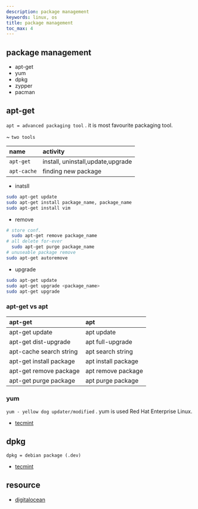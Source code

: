 ```yaml
---
description: package management
keywords: linux, os
title: package management
toc_max: 4
---
```


## package management

* apt-get
* yum
* dpkg
* zypper
* pacman

## apt-get

`apt = advanced packaging tool` . it is most favourite packaging tool.

  ~ `two tools`

| name    | activity    |
| :------------- | :------------- |
|  `apt-get` | install, uninstall,update,upgrade|
|`apt-cache` | finding new package|


* inatsll

```bash
sudo apt-get update
sudo apt-get install package_name, package_name
sudo apt-get install vim
```

* remove

```bash
# store conf.
  sudo apt-get remove package_name
# all delete for-ever
  sudo apt-get purge package_name
# unuseable package remove
sudo apt-get autoremove
```

* upgrade

```bash
sudo apt-get update
sudo apt-get upgrade <package_name>
sudo apt-get upgrade
```




### apt-get vs apt

| apt-get    | apt     |
| :------------- | :------------- |
|apt-get update	|apt update|
|apt-get dist-upgrade	|apt full-upgrade|
|apt-cache search string	|apt search string|
|apt-get install package	|apt install package|
|apt-get remove package	|apt remove package|
|apt-get purge package	|apt purge package|


### yum

`yum - yellow dog updater/modified` . yum is used Red Hat Enterprise Linux.


* [tecmint](https://www.tecmint.com/20-linux-yum-yellowdog-updater-modified-commands-for-package-mangement/)

## dpkg

`dpkg = debian package (.dev)`

* [tecmint](https://www.tecmint.com/dpkg-command-examples/)


## resource

* [digitalocean](https://www.digitalocean.com/community/tutorials/package-management-basics-apt-yum-dnf-pkg)
